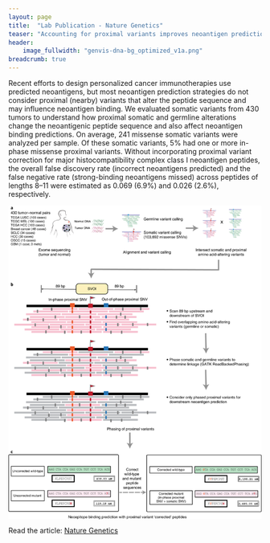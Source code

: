 ```yaml
---
layout: page
title:  "Lab Publication - Nature Genetics"
teaser: "Accounting for proximal variants improves neoantigen prediction"
header:
    image_fullwidth: "genvis-dna-bg_optimized_v1a.png"
breadcrumb: true
---
```

Recent efforts to design personalized cancer immunotherapies use predicted neoantigens, but most neoantigen prediction strategies do not consider proximal (nearby) variants that alter the peptide sequence and may influence neoantigen binding. We evaluated somatic variants from 430 tumors to understand how proximal somatic and germline alterations change the neoantigenic peptide sequence and also affect neoantigen binding predictions. On average, 241 missense somatic variants were analyzed per sample. Of these somatic variants, 5% had one or more in-phase missense proximal variants. Without incorporating proximal variant correction for major histocompatibility complex class I neoantigen peptides, the overall false discovery rate (incorrect neoantigens predicted) and the false negative rate (strong-binding neoantigens missed) across peptides of lengths 8–11 were estimated as 0.069 (6.9%) and 0.026 (2.6%), respectively.

<div class="row">
    <div class="small-12 columns">
        <img src="/assets/img/news/ProximalVars.png">
    </div>
</div>

Read the article: [Nature Genetics](https://doi.org/10.1038/s41588-018-0283-9)
